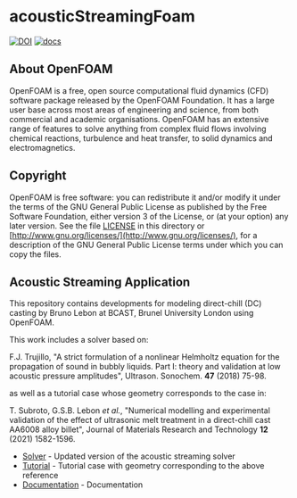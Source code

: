 acousticStreamingFoam
======

<!-- badges: start -->
[![DOI](https://zenodo.org/badge/423837360.svg)](https://zenodo.org/badge/latestdoi/423837360)
[![docs](https://img.shields.io/readthedocs/d?color=green)](https://blebon.com/acousticStreamingFoam)
<!-- badges: end -->

## About OpenFOAM  
  OpenFOAM is a free, open source computational fluid dynamics (CFD) software
  package released by the OpenFOAM Foundation. It has a large user base across
  most areas of engineering and science, from both commercial and academic
  organisations. OpenFOAM has an extensive range of features to solve anything
  from complex fluid flows involving chemical reactions, turbulence and heat
  transfer, to solid dynamics and electromagnetics.

## Copyright  
  OpenFOAM is free software: you can redistribute it and/or modify it under the
  terms of the GNU General Public License as published by the Free Software
  Foundation, either version 3 of the License, or (at your option) any later
  version.  See the file [LICENSE](LICENSE) in this directory or
  [http://www.gnu.org/licenses/](http://www.gnu.org/licenses/), for a description of the GNU General Public
  License terms under which you can copy the files.

## Acoustic Streaming Application  
  This repository contains developments for modeling direct-chill (DC) casting
  by Bruno Lebon at BCAST, Brunel University London using OpenFOAM.

  This work includes a solver based on:

  F.J. Trujillo, "A strict formulation of a nonlinear Helmholtz equation 
  for the propagation of sound in bubbly liquids. Part I: theory and validation 
  at low acoustic pressure amplitudes",  Ultrason. Sonochem. **47** (2018) 75-98.

  as well as a tutorial case whose geometry corresponds to the case in:
  
  T. Subroto, G.S.B. Lebon _et al._, "Numerical modelling and experimental validation 
  of the effect of ultrasonic melt treatment in a direct-chill cast AA6008 alloy billet",
  Journal of Materials Research and Technology **12** (2021) 1582-1596.

  * [Solver](applications/solvers/helmholtz/acousticStreamingFoam) - Updated version of the acoustic streaming solver
  * [Tutorial](tutorials/helmholtz/acousticStreamingFoam/USDC) - Tutorial case with geometry corresponding to the above reference 
  * [Documentation](https://blebon.com/acousticStreamingFoam/) - Documentation
